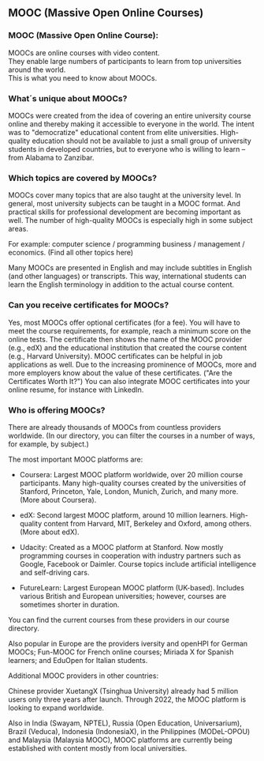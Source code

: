 ## MOOC (Massive Open Online Courses)

### MOOC (Massive Open Online Course):

MOOCs are online courses with video content. <br /> 
They enable large numbers of participants to learn from top universities around the world. <br />
This is what you need to know about MOOCs.

### What´s unique about MOOCs?

MOOCs were created from the idea of covering an entire university course online and thereby making it accessible to everyone in the world.
The intent was to "democratize" educational content from elite universities.
High-quality education should not be available to just a small group of university students in developed countries, but to everyone who is willing to learn – from Alabama to Zanzibar. 

### Which topics are covered by MOOCs? 

MOOCs cover many topics that are also taught at the university level. In general, most university subjects can be taught in a MOOC format. And practical skills for professional development are becoming important as well.
The number of high-quality MOOCs is especially high in some subject areas.

For example:
computer science / programming
business / management / economics.
(Find all other topics here)

Many MOOCs are presented in English and may include subtitles in English (and other languages) or transcripts. This way, international students can learn the English terminology in addition to the actual course content.


### Can you receive certificates for MOOCs?

Yes, most MOOCs offer optional certificates (for a fee). You will have to meet the course requirements, for example, reach a minimum score on the online tests.
The certificate then shows the name of the MOOC provider (e.g., edX) and the educational institution that created the course content (e.g., Harvard University).
MOOC certificates can be helpful in job applications as well. Due to the increasing prominence of MOOCs, more and more employers know about the value of these certificates. ("Are the Certificates Worth It?")
You can also integrate MOOC certificates into your online resume, for instance with LinkedIn.

### Who is offering MOOCs?

There are already thousands of MOOCs from countless providers worldwide. (In our directory, you can filter the courses in a number of ways, for example, by subject.)

The most important MOOC platforms are:
- Coursera: 
Largest MOOC platform worldwide, over 20 million course participants. Many high-quality courses created by the universities of Stanford, Princeton, Yale, London, Munich, Zurich, and many more.  (More about Coursera).

- edX:
Second largest MOOC platform, around 10 million learners. High-quality content from Harvard, MIT, Berkeley and Oxford, among others. (More about edX).

- Udacity:
Created as a MOOC platform at Stanford. Now mostly programming courses in cooperation with industry partners such as Google, Facebook or Daimler. Course topics include artificial intelligence and self-driving cars.

- FutureLearn:
Largest European MOOC platform (UK-based). Includes various British and European universities; however, courses are sometimes shorter in duration.

You can find the current courses from these providers in our course directory. 

Also popular in Europe are the providers iversity and openHPI for German MOOCs; Fun-MOOC for French online courses; Miriada X for Spanish learners; and EduOpen for Italian students.



Additional MOOC providers in other countries:

Chinese provider XuetangX (Tsinghua University) already had 5 million users only three years after launch. Through 2022, the MOOC platform is looking to expand worldwide.

Also in India (Swayam, NPTEL), Russia (Open Education, Universarium), Brazil (Veduca), Indonesia (IndonesiaX), in the Philippines (MODeL-OPOU) and Malaysia (Malaysia MOOC), MOOC platforms are currently being established with content mostly from local universities. 